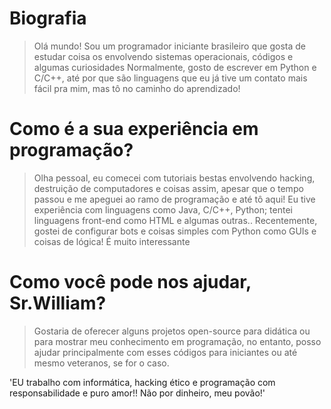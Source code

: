 # Biografia
> Olá mundo! Sou um programador iniciante brasileiro que gosta de estudar coisa os envolvendo sistemas operacionais, códigos e algumas curiosidades
> Normalmente, gosto de escrever em Python e C/C++, até por que são linguagens que eu já tive um contato mais fácil pra mim, mas tô no caminho do aprendizado!

# Como é a sua experiência em programação?
> Olha pessoal, eu comecei com tutoriais bestas envolvendo hacking, destruição de computadores e coisas assim, apesar que o tempo passou e me apeguei ao ramo de programação e até tô aqui! Eu tive experiência com linguagens como Java, C/C++, Python; tentei linguagens front-end como HTML e algumas outras..
> Recentemente, gostei de configurar bots e coisas simples com Python como GUIs e coisas de lógica! É muito interessante

# Como você pode nos ajudar, Sr.William?
> Gostaria de oferecer alguns projetos open-source para didática ou para mostrar meu conhecimento em programação, no entanto, posso ajudar principalmente com esses códigos para iniciantes ou até mesmo veteranos, se for o caso.

'EU trabalho com informática, hacking ético e programação com responsabilidade e puro amor!! Não por dinheiro, meu povão!'
